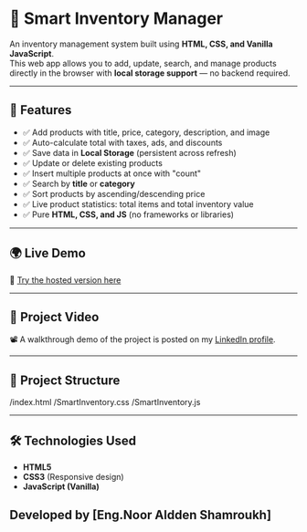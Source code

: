 # 🛒 Smart Inventory Manager

An inventory management system built using **HTML, CSS, and Vanilla JavaScript**.  
This web app allows you to add, update, search, and manage products directly in the browser with **local storage support** — no backend required.

---

## 🚀 Features
- ✅ Add products with title, price, category, description, and image  
- ✅ Auto-calculate total with taxes, ads, and discounts  
- ✅ Save data in **Local Storage** (persistent across refresh)  
- ✅ Update or delete existing products  
- ✅ Insert multiple products at once with "count"  
- ✅ Search by **title** or **category**  
- ✅ Sort products by ascending/descending price  
- ✅ Live product statistics: total items and total inventory value  
- ✅ Pure **HTML, CSS, and JS** (no frameworks or libraries)  

---

## 🌍 Live Demo
🔗 [Try the hosted version here](https://nooralddenshamroukh.github.io/Smart-Inventory-Manager/)  

---

## 🎥 Project Video
📽️ A walkthrough demo of the project is posted on my [LinkedIn profile](https://www.linkedin.com/posts/nooralddenshamroukh-90b866366_as-part-of-my-front-end-learning-journey-activity-7376506763245834240-0Mvk?utm_source=share&utm_medium=member_desktop&rcm=ACoAAFrlU5sB1U_BrxfGLTw8OtUqfvfvRR57zzM).  

---
## 📂 Project Structure
/index.html
/SmartInventory.css
/SmartInventory.js

---

## 🛠️ Technologies Used
- **HTML5**  
- **CSS3** (Responsive design)  
- **JavaScript (Vanilla)**  


Developed by [Eng.Noor Aldden Shamroukh] 
---

